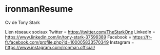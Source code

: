 # ironmanResume

Cv de Tony Stark 

Lien réseaux sociaux 
Twitter = https://twitter.com/TheStarkOne
LinkedIn = https://www.linkedin.com/in/tony-stark-37599389
Facebook = https://fr-fr.facebook.com/profile.php?id=100005833570349
Instagram = https://www.instagram.com/ironman.official/
